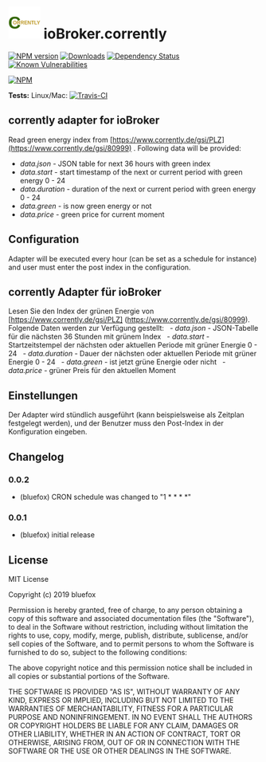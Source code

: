 <h1>
    <img src="admin/corrently.png" width="64"/>
    ioBroker.corrently
</h1>

[![NPM version](http://img.shields.io/npm/v/iobroker.corrently.svg)](https://www.npmjs.com/package/iobroker.corrently)
[![Downloads](https://img.shields.io/npm/dm/iobroker.corrently.svg)](https://www.npmjs.com/package/iobroker.corrently)
[![Dependency Status](https://img.shields.io/david/GermanBluefox/iobroker.corrently.svg)](https://david-dm.org/GermanBluefox/iobroker.corrently)
[![Known Vulnerabilities](https://snyk.io/test/github/GermanBluefox/ioBroker.corrently/badge.svg)](https://snyk.io/test/github/GermanBluefox/ioBroker.corrently)

[![NPM](https://nodei.co/npm/iobroker.corrently.png?downloads=true)](https://nodei.co/npm/iobroker.corrently/)

**Tests:** Linux/Mac: [![Travis-CI](http://img.shields.io/travis/GermanBluefox/ioBroker.corrently/master.svg)](https://travis-ci.org/GermanBluefox/ioBroker.corrently)

## corrently adapter for ioBroker

Read green energy index from [https://www.corrently.de/gsi/PLZ](https://www.corrently.de/gsi/80999) .
Following data will be provided:
 - *data.json* - JSON table for next 36 hours with green index
 - *data.start* - start timestamp of the next or current period with green energy 0 - 24
 - *data.duration* - duration of the next or current period with green energy 0 - 24
 - *data.green* - is now green energy or not
 - *data.price* - green price for current moment

## Configuration
Adapter will be executed every hour (can be set as a schedule for instance) and user must enter the post index in the configuration.

## corrently Adapter für ioBroker

Lesen Sie den Index der grünen Energie von [https://www.corrently.de/gsi/PLZ] (https://www.corrently.de/gsi/80999).
Folgende Daten werden zur Verfügung gestellt:
  - *data.json* - JSON-Tabelle für die nächsten 36 Stunden mit grünem Index
  - *data.start* - Startzeitstempel der nächsten oder aktuellen Periode mit grüner Energie 0 - 24
  - *data.duration* - Dauer der nächsten oder aktuellen Periode mit grüner Energie 0 - 24
  - *data.green* - ist jetzt grüne Energie oder nicht
  - *data.price* - grüner Preis für den aktuellen Moment

## Einstellungen
Der Adapter wird stündlich ausgeführt (kann beispielsweise als Zeitplan festgelegt werden), und der Benutzer muss den Post-Index in der Konfiguration eingeben.

## Changelog

### 0.0.2
* (bluefox) CRON schedule was changed to "1 * * * *"

### 0.0.1
* (bluefox) initial release

## License
MIT License

Copyright (c) 2019 bluefox

Permission is hereby granted, free of charge, to any person obtaining a copy
of this software and associated documentation files (the "Software"), to deal
in the Software without restriction, including without limitation the rights
to use, copy, modify, merge, publish, distribute, sublicense, and/or sell
copies of the Software, and to permit persons to whom the Software is
furnished to do so, subject to the following conditions:

The above copyright notice and this permission notice shall be included in all
copies or substantial portions of the Software.

THE SOFTWARE IS PROVIDED "AS IS", WITHOUT WARRANTY OF ANY KIND, EXPRESS OR
IMPLIED, INCLUDING BUT NOT LIMITED TO THE WARRANTIES OF MERCHANTABILITY,
FITNESS FOR A PARTICULAR PURPOSE AND NONINFRINGEMENT. IN NO EVENT SHALL THE
AUTHORS OR COPYRIGHT HOLDERS BE LIABLE FOR ANY CLAIM, DAMAGES OR OTHER
LIABILITY, WHETHER IN AN ACTION OF CONTRACT, TORT OR OTHERWISE, ARISING FROM,
OUT OF OR IN CONNECTION WITH THE SOFTWARE OR THE USE OR OTHER DEALINGS IN THE
SOFTWARE.